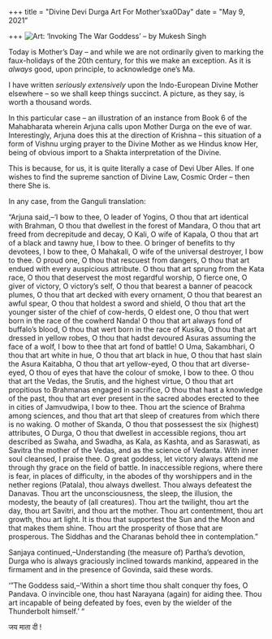 +++
title = "Divine Devi Durga Art For Mother’sxa0Day"
date = "May 9, 2021"

+++
![Art: ‘Invoking The War Goddess’ – by Mukesh
Singh](https://aryaakasha.files.wordpress.com/2021/05/u7z0wzo.jpg?w=1024)

Today is Mother’s Day – and while we are not ordinarily given to marking
the faux-holidays of the 20th century, for this we make an exception. As
it is *always* good, upon principle, to acknowledge one’s Ma.

I have written *seriously extensively* upon the Indo-European Divine
Mother elsewhere – so we shall keep things succinct. A picture, as they
say, is worth a thousand words.

In this particular case – an illustration of an instance from Book 6 of
the Mahabharata wherein Arjuna calls upon Mother Durga on the eve of
war. Interestingly, Arjuna does this at the direction of Krishna – this
situation of a form of Vishnu urging prayer to the Divine Mother as we
Hindus know Her, being of obvious import to a Shakta interpretation of
the Divine.

This is because, for us, it is quite literally a case of Devi Uber
Alles. If one wishes to find the supreme sanction of Divine Law, Cosmic
Order – then there She is.

In any case, from the Ganguli translation:

“Arjuna said,–‘I bow to thee, O leader of Yogins, O thou that art
identical with Brahman, O thou that dwellest in the forest of Mandara, O
thou that art freed from decrepitude and decay, O Kali, O wife of
Kapala, O thou that art of a black and tawny hue, I bow to thee. O
bringer of benefits to thy devotees, I bow to thee, O Mahakali, O wife
of the universal destroyer, I bow to thee. O proud one, O thou that
rescuest from dangers, O thou that art endued with every auspicious
attribute. O thou that art sprung from the Kata race, O thou that
deservest the most regardful worship, O fierce one, O giver of victory,
O victory’s self, O thou that bearest a banner of peacock plumes, O thou
that art decked with every ornament, O thou that bearest an awful spear,
O thou that holdest a sword and shield, O thou that art the younger
sister of the chief of cow-herds, O eldest one, O thou that wert born in
the race of the cowherd Nanda! O thou that art always fond of buffalo’s
blood, O thou that wert born in the race of Kusika, O thou that art
dressed in yellow robes, O thou that hadst devoured Asuras assuming the
face of a wolf, I bow to thee that art fond of battle! O Uma,
Sakambhari, O thou that art white in hue, O thou that art black in hue,
O thou that hast slain the Asura Kaitabha, O thou that art yellow-eyed,
O thou that art diverse-eyed, O thou of eyes that have the colour of
smoke, I bow to thee. O thou that art the Vedas, the Srutis, and the
highest virtue, O thou that art propitious to Brahmanas engaged in
sacrifice, O thou that hast a knowledge of the past, thou that art ever
present in the sacred abodes erected to thee in cities of Jamvudwipa, I
bow to thee. Thou art the science of Brahma among sciences, and thou
that art that sleep of creatures from which there is no waking. O mother
of Skanda, O thou that possessest the six (highest) attributes, O Durga,
O thou that dwellest in accessible regions, thou art described as Swaha,
and Swadha, as Kala, as Kashta, and as Saraswati, as Savitra the mother
of the Vedas, and as the science of Vedanta. With inner soul cleansed, I
praise thee. O great goddess, let victory always attend me through thy
grace on the field of battle. In inaccessible regions, where there is
fear, in places of difficulty, in the abodes of thy worshippers and in
the nether regions (Patala), thou always dwellest. Thou always defeatest
the Danavas. Thou art the unconsciousness, the sleep, the illusion, the
modesty, the beauty of (all creatures). Thou art the twilight, thou art
the day, thou art Savitri, and thou art the mother. Thou art
contentment, thou art growth, thou art light. It is thou that supportest
the Sun and the Moon and that makes them shine. Thou art the prosperity
of those that are prosperous. The Siddhas and the Charanas behold thee
in contemplation.”

Sanjaya continued,–Understanding (the measure of) Partha’s devotion,
Durga who is always graciously inclined towards mankind, appeared in the
firmament and in the presence of Govinda, said these words.

‘”The Goddess said,–‘Within a short time thou shalt conquer thy foes, O
Pandava. O invincible one, thou hast Narayana (again) for aiding thee.
Thou art incapable of being defeated by foes, even by the wielder of the
Thunderbolt himself.’ “

जय माता दी !
